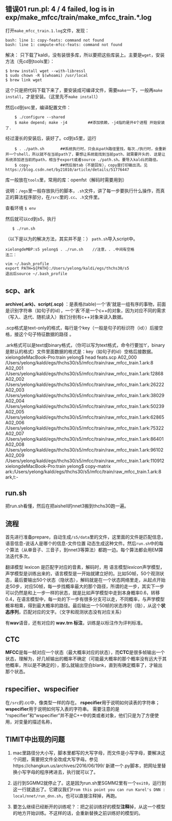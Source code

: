 ## 错误01 run.pl: 4 / 4 failed, log is in exp/make_mfcc/train/make_mfcc_train.*.log
打开`make_mfcc_train.1.log`文件，发现：

    bash: line 1: copy-feats: command not found
    bash: line 1: compute-mfcc-feats: command not found
解决：
    只下载了kaldi，没有装很多库，所以要把这些库装上。主要是`wget`，安装方法（先cd到tools里）：
    
    $ brew install wget --with-libressl
    $ sudo chown -R $(whoami) /usr/local
    $ brew link wget
这个只是把代码下载下来了，要安装成可编译文件，需要`make`一下，一般再`make install`，才是安装。（这里先不`make install`）

然后cd到src里，编译配置文件：
        
        $ ./configure --shared  
        $ make depend; make -j4         ##添加依赖，-j4指的是开4个进程 开始安装了.
经过漫长的安装后，装好了。cd到s5里，运行
        
        $ . ./path.sh       ##系统执行时，只会从path路径里找，每次./执行时，会重新开一个shell，所以就不在当前path了，要想让系统能找到当前path，就需要开头的. 这是让系统添加进当前的path，相当于export或者source ./path.sh。要导入kaldi的路径。
        $ copy-             ##然后按tab（不是回车），copy是打印输出流。见https://blog.csdn.net/by21010/article/details/51776447

库一般放在`tools`里，常用的库：openfst（解码时需要用到）

说明：`/egs`里一般存放执行的脚本，`.sh`文件，讲了每一步要执行什么操作，而真正的算法程序部分，在`/src`里的`.cc`、`.h`文件里。

查看环境 `$ env`

然后就可以cd到s5，执行
       
       $ ./run.sh

（以下是以为的解决方法，其实并不是：）
    `path.sh`导入script中。

    xielongdeMBP:s5 yelong$ . ./run.sh    //注意，. .中间有空格
    法二：
    
    vim ~/.bash_profile
    export PATH=${PATH}:/Users/yelong/kaldi/egs/thchs30/s5
    退出后source ~/.bash_profile 

## scp、ark
**archive(.ark)、script(.scp)** ：是表格(table)一个‘表’就是一组有序的事物，前面是识别字符串（如句子的id），一个‘表’不是一个c++的对象，因为对应不同的需求（写入、迭代、随机读入）我们分别有c++对象来读入数据。

.scp格式是text-only的格式，每行是个key（一般是句子的标识符（id））后接空格，接这个句子特征数据的路径 。

.ark格式可以是text或binary格式，（你可以写为text格式，命令行要加‘t’，binary是默认的格式）文件里面数据的格式是：key（如句子的id）空格后接数据。
    xielongdeMacBook-Pro:train yelong$ head feats.scp 
    A02_000 /Users/yelong/kaldi/egs/thchs30/s5/mfcc/train/raw_mfcc_train.1.ark:8
    A02_001 /Users/yelong/kaldi/egs/thchs30/s5/mfcc/train/raw_mfcc_train.1.ark:12868
    A02_002 /Users/yelong/kaldi/egs/thchs30/s5/mfcc/train/raw_mfcc_train.1.ark:26222
    A02_003 /Users/yelong/kaldi/egs/thchs30/s5/mfcc/train/raw_mfcc_train.1.ark:38029
    A02_004 /Users/yelong/kaldi/egs/thchs30/s5/mfcc/train/raw_mfcc_train.1.ark:50239
    A02_005 /Users/yelong/kaldi/egs/thchs30/s5/mfcc/train/raw_mfcc_train.1.ark:62865
    A02_006 /Users/yelong/kaldi/egs/thchs30/s5/mfcc/train/raw_mfcc_train.1.ark:75322
    A02_007 /Users/yelong/kaldi/egs/thchs30/s5/mfcc/train/raw_mfcc_train.1.ark:86401
    A02_008 /Users/yelong/kaldi/egs/thchs30/s5/mfcc/train/raw_mfcc_train.1.ark:96102
    A02_009 /Users/yelong/kaldi/egs/thchs30/s5/mfcc/train/raw_mfcc_train.1.ark:110912
    xielongdeMacBook-Pro:train yelong$ copy-matrix ark:/Users/yelong/kaldi/egs/thchs30/s5/mfcc/train/raw_mfcc_train.1.ark:8 ark,t:-
    
    
 ## run.sh
 把run.sh看懂，然后在把aishell的nnet3搬到thchs30跑一遍。
 
 ## 流程
 首先进行准备prepare，自动生成`/s5/data`里的文件，这里面的文件是匹配信息，语音信息-说话人是哪个的信息-文件位置 动态生成这种文件。然后`run.sh`中的每个算法（从单音子、三音子，到nnet3等算法）都跑一边。每个算法都会用EM算法迭代多次。
 
 翻译模型 lexicon 是匹配字对应的音素，解码时，用 语言模型*lexicon*声学模型，声学模型是训练出来的，语言模型是一开始就建立好的。比如50帧，50个观测状态，最后要输出50个状态（隐状态），解码就是在一个状态网络里走，从起点开始走50步，对应50帧，每一步找概率最大的那个路径，所谓的走一步，其实下一步可以仍然是和上一步一样的状态，就是比如声学模型中走到本身概率0.6，转移0.4，在语言模型中，每一处的下一步有很多分支可以走，不同概率，与声学模型概率相乘，得到最大概率的路径。最后输出一个50帧的状态序列（隐），从这个**状态序列**，匹配对应的文字。（文字和观测状态没有对应关系）
 
 有**wav**语音，还有对应的 **wav.trn 标注**，训练是以标注作为评判标准。

## CTC
**MFCC**是每一帧对应一个状态（最大概率对应的状态），而**CTC**是很多帧输出一个状态，理解为，好几帧输出的概率不确定（可能最大概率的那个概率没有远大于其他概率，所以是不确定的），那么就输出空白blank，直到有确定概率了，才输出那个状态。

## rspecifier、wspecifier
在`/src`的.cc中，像类型一样的存在。
**rspecifier**用于说明如何读表的字符串；
**wspecifier**用于说明如何写入表的字符串。
需要注意的是 “rspecifier”和“wspecifier”并不是C++中的类或者对象，他们只是为了方便使用，对变量的描述名称，

## TIMIT中出现的问题
1. mac里路径分大小写，脚本里都写的大写字母，而文件是小写字母，要解决这个问题，需要把文件全改成大写字母。参见https://changkun.us/archives/2016/06/199/ 新建一个.py脚本，把网址里替换小写字母的程序拷进去，执行就可以了。

2. 运行到SGMM2就停止了。这是因为run.sh里SGMM2里有一个`exit0`，运行到这一行就退出了。它建议我们`From this point you can run Karel's DNN : local/nnet/run_dnn.sh`，也可以直接注释掉，再跑。

3. 要怎么继续已经断开的训练呢？：把之前训练好的模型**注释**掉，从这一个模型的地方开始训练。不这样的话，会重新替换之前训练好的模型的。
